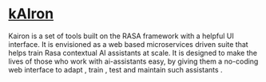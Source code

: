 # [kAIron](https://github.com/udit-pandey/kairon)
Kairon is a set of tools built on the RASA framework with a helpful UI interface. It is envisioned as a web based microservices driven suite that helps train Rasa contextual AI assistants at scale. It is designed to make the lives of those who work with ai-assistants easy, by giving them a no-coding web interface to adapt , train , test and maintain such assistants .

```
